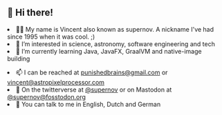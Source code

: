 <h2>👋 Hi there!</h2>
<li>👩‍💻 My name is Vincent also known as supernov. A nickname I've had since 1995 when it was cool. ;)
<li>👀 I’m interested in science, astronomy, software engineering and tech
<li>🌱 I’m currently learning Java, JavaFX, GraalVM and native-image building
<p>
  <li>📫 I can be reached at <a href="mailto:punishedbrains@gmail.com">punishedbrains@gmail.com</a> or <a href="mailto:vincent@astropixelprocessor.com">vincent@astropixelprocessor.com</a>
<li>🐤 On the twitterverse at <a href="https://www.twitter.com/supernov">@supernov</a> or on Mastodon at <a rel="me" href="https://fosstodon.org/@supernov">@supernov@fosstodon.org</a>
<li>🙊 You can talk to me in English, Dutch and German
